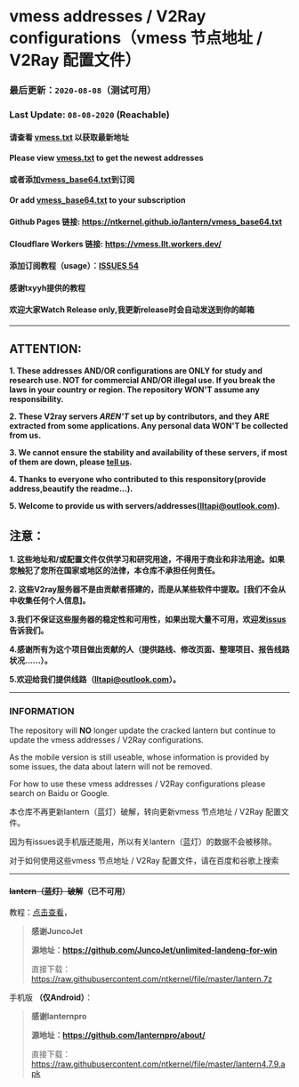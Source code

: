 # vmess addresses / V2Ray configurations（vmess 节点地址 / V2Ray 配置文件）
### 最后更新：`2020-08-08`（测试可用）
### Last Update: `08-08-2020` (Reachable) 
#### 请查看 [vmess.txt](vmess.txt) 以获取最新地址
#### Please view [vmess.txt](vmess.txt) to get the newest addresses
#### 或者添加[vmess_base64.txt](https://raw.githubusercontent.com/ntkernel/lantern/master/vmess_base64.txt)到订阅
#### Or add [vmess_base64.txt](https://raw.githubusercontent.com/ntkernel/lantern/master/vmess_base64.txt) to your subscription
#### Github Pages 链接: https://ntkernel.github.io/lantern/vmess_base64.txt
#### Cloudflare Workers 链接: https://vmess.llt.workers.dev/
#### 添加订阅教程（usage）：[ISSUES 54](https://github.com/ntkernel/lantern/issues/54)
#### 感谢txyyh提供的教程
#### 欢迎大家Watch Release only,我更新release时会自动发送到你的邮箱

---

## ATTENTION: 
**1. These addresses AND/OR configurations are ONLY for study and research use. NOT for commercial AND/OR illegal use. If you break the laws in your country or region. The repository WON'T assume any responsibility.**

**2. These V2ray servers ***AREN'T*** set up by contributors, and they ARE extracted from some applications. Any personal data WON'T be collected from us.**

**3. We cannot ensure the stability and availability of these servers, if most of them are down, please [tell us](https://github.com/ntkernel/lantern/issues).**

**4. Thanks to everyone who contributed to this responsitory(provide address,beautify the readme...).**

**5. Welcome to provide us with servers/addresses([lltapi@outlook.com](mailto:lltapi@outlook.com)).**

## 注意：
**1. 这些地址和/或配置文件仅供学习和研究用途，不得用于商业和非法用途。如果您触犯了您所在国家或地区的法律，本仓库不承担任何责任。**

**2. 这些V2ray服务器不是由贡献者搭建的，而是从某些软件中提取。[我们不会从中收集任何个人信息]。**

**3.我们不保证这些服务器的稳定性和可用性，如果出现大量不可用，欢迎发[issus](https://github.com/ntkernel/lantern/issues)告诉我们。**

**4.感谢所有为这个项目做出贡献的人（提供路线、修改页面、整理项目、报告线路状况......）。**

**5.欢迎给我们提供线路（[lltapi@outlook.com](mailto:lltapi@outlook.com)）。**

---

### INFORMATION
The repository will **NO** longer update the cracked lantern but continue to update the vmess addresses / V2Ray configurations.

As the mobile version is still useable, whose information is provided by some issues, the data about latern will not be removed.

For how to use these vmess addresses / V2Ray configurations please search on Baidu or Google.

本仓库不再更新lantern（蓝灯）破解，转向更新vmess 节点地址 / V2Ray 配置文件。

因为有issues说手机版还能用，所以有关lantern（蓝灯）的数据不会被移除。

对于如何使用这些vmess 节点地址 / V2Ray 配置文件，请在百度和谷歌上搜索

---

#### ~~lantern（蓝灯）破解~~（已不可用）

教程：[点击查看](lantern/readme.md)，

>**感谢JuncoJet**
>
>**源地址：https://github.com/JuncoJet/unlimited-landeng-for-win**
>
>直接下载：https://raw.githubusercontent.com/ntkernel/file/master/lantern.7z

手机版 **（仅Android）**：

>**感谢lanternpro**
>
>**源地址：https://github.com/lanternpro/about/**
>
>直接下载：https://raw.githubusercontent.com/ntkernel/file/master/lantern4.7.9.apk
